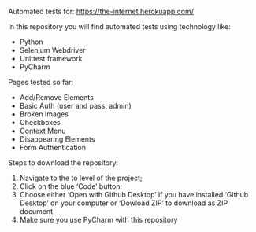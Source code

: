Automated tests for: https://the-internet.herokuapp.com/

In this repository you will find automated tests using technology like:
* Python
* Selenium Webdriver 
* Unittest framework 
* PyCharm

Pages tested so far:
* Add/Remove Elements
* Basic Auth (user and pass: admin)
* Broken Images
* Checkboxes
* Context Menu
* Disappearing Elements
* Form Authentication

Steps to download the repository:
1. Navigate to the to level of the project;
2. Click on the blue ‘Code’ button;
3. Choose either ‘Open with Github Desktop’ if you have installed ‘Github Desktop’ on your computer or ‘Dowload ZIP’ to download as ZIP document
4. Make sure you use PyCharm with this repository
